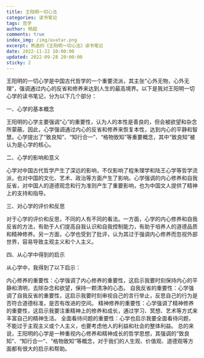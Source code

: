 ```yaml
---
title: 王阳明一切心法
categories: 读书笔记
tags: 哲学
author: 杨超
comments: true
index_img: /img/avatar.png
excerpt: 熊逸的《王阳明一切心法》读书笔记
date: 2022-11-22 10:00:00
updated: 2022-09-28 20:00:00
sticky: 2
---
```


王阳明的一切心学是中国古代哲学的一个重要流派，其主张“心外无物，心外无理”，强调通过内心的反省和修养来达到人生的最高境界。以下是我对王阳明一切心学的读书笔记，分为以下几个部分：

一、心学的基本概念

王阳明的心学主要强调“心”的重要性，认为人的本性是善良的，但会被欲望和杂念所蒙蔽。因此，心学强调通过内心的反省和修养来恢复本性，达到内心的平静和智慧。心学提出了“致良知”、“知行合一”、“格物致知”等重要概念，其中“致良知”被认为是心学的核心。

二、心学的影响和意义

心学对中国古代哲学产生了深远的影响，不仅影响了程朱理学和陆王心学等哲学流派，也对中国的文化、艺术、政治等方面产生了影响。心学强调的内心修养和自我反省，对中国人的道德观念和行为准则产生了重要影响，也为中国文人提供了精神上的支持和指导。

三、对心学的评价和反思

对于心学的评价和反思，不同的人有不同的看法。一方面，心学的内心修养和自我反省的方法，有助于人们提高自我认识和自我控制能力，有助于培养人的道德品质和精神修养。另一方面，心学也受到了批评，认为其过于强调内心修养而忽视外部世界，容易导致主观主义和个人主义。

四、从心学中得到的启示

从心学中，我得到了以下启示：

内心修养的重要性：心学强调了内心修养的重要性，这启示我要时刻保持内心的平静和清明，去除杂念和欲望，保持一颗清净的心态。
自我反省的重要性：心学强调了自我反省的重要性，这启示我要时刻审视自己的言行举止，反思自己的行为是否符合道德标准，是否有改进的空间。
精神修养的重要性：心学强调了精神修养的重要性，这启示我要注重精神上的修养和成长，通过学习、冥想、艺术等方式来丰富自己的精神生活。
全面看待问题的重要性：心学也启示我要全面看待问题，不能过于主观主义或个人主义，也要考虑他人的利益和社会的整体利益。
总的来说，王阳明的心学是一种重视内心修养和精神成长的哲学思想，其强调的“致良知”、“知行合一”、“格物致知”等概念，对于我们的人生观、价值观、道德观等方面都有很大的启示和帮助。
